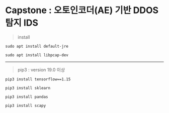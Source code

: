 Capstone : 오토인코더(AE) 기반 DDOS 탐지 IDS
==============================================

>install

<pre><code>sudo apt install default-jre</code></pre>
<pre><code>sudo apt install libpcap-dev</code></pre>
<hr/>

> pip3 : version 19.0 이상
<pre><code>pip3 install tensorflow==1.15</code></pre>
<pre><code>pip3 install sklearn</code></pre>
<pre><code>pip3 install pandas</code></pre>
<pre><code>pip3 install scapy</code></pre>
